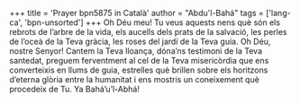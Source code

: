 +++
title = 'Prayer bpn5875 in Català'
author = "Abdu'l-Bahá"
tags = ['lang-ca', 'bpn-unsorted']
+++
Oh Déu meu! Tu veus aquests nens què són els rebrots de l’arbre de la vida, els aucells dels prats de la salvació, les perles de l’oceà de la Teva gràcia, les roses del jardí de la Teva guia. Oh Déu, nostre Senyor! Cantem la Teva lloança, dóna’ns testimoni de la Teva santedat, preguem ferventment al cel de la Teva misericòrdia que ens converteixis en llums de guia, estrelles què brillen sobre els horitzons d’eterna glòria entre la humanitat i ens mostris un coneixement què procedeix de Tu. 
Ya Bahá’u’l-Abhá!
